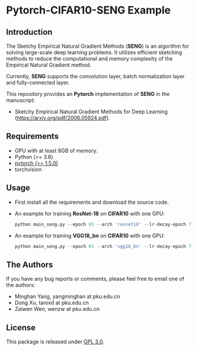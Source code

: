 # Pytorch-CIFAR10-SENG Example

## Introduction

The Sketchy Empirical Natural Gradient Methods (**SENG**) is an algorithm for solving large-scale deep learning problems. It utilizes efficient sketching methods to reduce the computational and memory complexity of the Empirical Natural Gradient method.

Currently, **SENG** supports the convolution layer, batch normalization layer and fully-connected layer. 

This repository provides an **Pytorch** implementation of **SENG** in the manuscript:
- Sketchy Empirical Natural Gradient Methods for Deep Learning (https://arxiv.org/pdf/2006.05924.pdf).

## Requirements
* GPU with at least 8GB of memory.
* Python (>= 3.6)
* [pytorch (>= 1.5.0)](http://pytorch.org/)
* torchvision


## Usage

- First install all the requirements and download the source code. 

- An example for training **ResNet-18** on **CIFAR10** with one GPU:
  ```python
  python main_seng.py --epoch 65 --arch 'resnet18' --lr-decay-epoch 70 --damping 1.0 --trainset 'cifar10' --lr 0.05 --weight-decay 5e-4 --lr-scheme 'cosine' --gpu 0| tee your/store/file 
  ```
  

- An example for training **VGG18_bn** on **CIFAR10** with one GPU:

  ```python
  python main_seng.py --epoch 65 --arch 'vgg16_bn' --lr-decay-epoch 70 --damping 2.0 --trainset 'cifar10' --lr 0.05 --weight-decay 5e-4 --lr-scheme 'cosine' --gpu 0| tee your/store/file 
  ```

## The Authors

If you have any bug reports or comments, please feel free to email one of the authors:

* Minghan Yang, yangminghan at pku.edu.cn
* Dong Xu, taroxd at pku.edu.cn
* Zaiwen Wen, wenzw at pku.edu.cn

## License

This package is released under [GPL 3.0](https://www.gnu.org/licenses/gpl-3.0.html).
